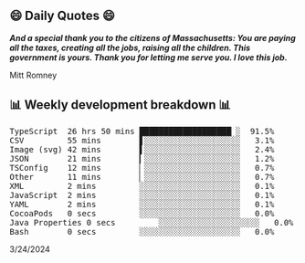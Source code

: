 ## 😄 Daily Quotes 😄

_**And a special thank you to the citizens of Massachusetts: You are paying all the taxes, creating all the jobs, raising all the children. This government is yours. Thank you for letting me serve you. I love this job.**_

Mitt Romney



## 📊 Weekly development breakdown 📊

<pre>TypeScript  26 hrs 50 mins ███████████████████▏░  91.5%
CSV         55 mins        ▋░░░░░░░░░░░░░░░░░░░░   3.1%
Image (svg) 42 mins        ▌░░░░░░░░░░░░░░░░░░░░   2.4%
JSON        21 mins        ▎░░░░░░░░░░░░░░░░░░░░   1.2%
TSConfig    12 mins        ▏░░░░░░░░░░░░░░░░░░░░   0.7%
Other       11 mins        ▏░░░░░░░░░░░░░░░░░░░░   0.7%
XML         2 mins         ░░░░░░░░░░░░░░░░░░░░░   0.1%
JavaScript  2 mins         ░░░░░░░░░░░░░░░░░░░░░   0.1%
YAML        2 mins         ░░░░░░░░░░░░░░░░░░░░░   0.1%
CocoaPods   0 secs         ░░░░░░░░░░░░░░░░░░░░░   0.0%
Java Properties 0 secs         ░░░░░░░░░░░░░░░░░░░░░   0.0%
Bash        0 secs         ░░░░░░░░░░░░░░░░░░░░░   0.0%</pre>

3/24/2024